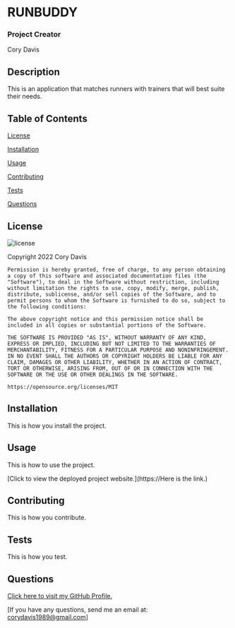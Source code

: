 
  # RUNBUDDY

  ### Project Creator
  Cory Davis
  ## Description
  This is an application that matches runners with trainers that will best suite their needs.

  ## Table of Contents

  [License](#license)

  [Installation](#installation)

  [Usage](#usage)

  [Contributing](#contributing)

  [Tests](#tests)

  [Questions](#questions)
    
  ## License   
  ![license](https://img.shields.io/badge/License-MIT-yellow.svg)
  
  Copyright 2022 Cory Davis

    Permission is hereby granted, free of charge, to any person obtaining a copy of this software and associated documentation files (the "Software"), to deal in the Software without restriction, including without limitation the rights to use, copy, modify, merge, publish, distribute, sublicense, and/or sell copies of the Software, and to permit persons to whom the Software is furnished to do so, subject to the following conditions:
    
    The above copyright notice and this permission notice shall be included in all copies or substantial portions of the Software.
    
    THE SOFTWARE IS PROVIDED "AS IS", WITHOUT WARRANTY OF ANY KIND, EXPRESS OR IMPLIED, INCLUDING BUT NOT LIMITED TO THE WARRANTIES OF MERCHANTABILITY, FITNESS FOR A PARTICULAR PURPOSE AND NONINFRINGEMENT. IN NO EVENT SHALL THE AUTHORS OR COPYRIGHT HOLDERS BE LIABLE FOR ANY CLAIM, DAMAGES OR OTHER LIABILITY, WHETHER IN AN ACTION OF CONTRACT, TORT OR OTHERWISE, ARISING FROM, OUT OF OR IN CONNECTION WITH THE SOFTWARE OR THE USE OR OTHER DEALINGS IN THE SOFTWARE.

    https://opensource.org/licenses/MIT

  ## Installation
  This is how you install the project.

  ## Usage
  This is how to use the project.

  [Click to view the deployed project website.](https://Here is the link.)
  ## Contributing  
  This is how you contribute.

  ## Tests
  This is how you test.

  ## Questions  
  [Click here to visit my GitHub Profile.](https://www.github.com/cmd0160)

  [If you have any questions, send me an email at: corydavis1989@gmail.com]
